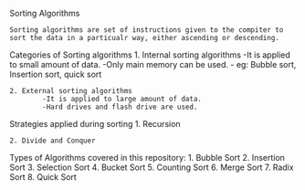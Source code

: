 Sorting Algorithms

    Sorting algorithms are set of instructions given to the compiter to sort the data in a particualr way, either ascending or descending.



Categories of Sorting algorithms 
    1. Internal sorting algorithms
            -It is applied to small amount of data.
            -Only main memory can be used.
            - eg: Bubble sort, Insertion sort, quick sort
    
    2. External sorting algorithms
            -It is applied to large amount of data.
            -Hard drives and flash drive are used.


Strategies applied during sorting
    1. Recursion

    2. Divide and Conquer


    
Types of Algorithms covered in this repository:
    1. Bubble Sort
    2. Insertion Sort
    3. Selection Sort
    4. Bucket Sort
    5. Counting Sort
    6. Merge Sort
    7. Radix Sort
    8. Quick Sort


